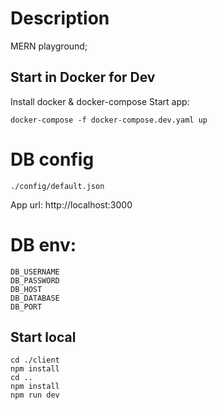 # Description
MERN playground;

## Start in Docker for Dev
Install docker & docker-compose
Start app:
```
docker-compose -f docker-compose.dev.yaml up
```
# DB config
```
./config/default.json
```
App url: http://localhost:3000

# DB env:
```
DB_USERNAME
DB_PASSWORD
DB_HOST
DB_DATABASE
DB_PORT 
```
## Start local
```
cd ./client
npm install
cd ..
npm install
npm run dev

```
